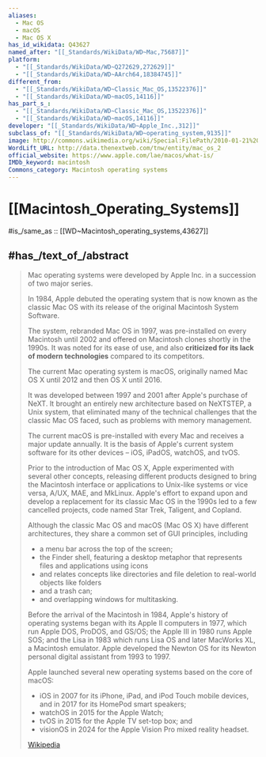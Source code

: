 ```yaml
---
aliases:
  - Mac OS
  - macOS
  - Mac OS X
has_id_wikidata: Q43627
named_after: "[[_Standards/WikiData/WD~Mac,75687]]"
platform:
  - "[[_Standards/WikiData/WD~Q272629,272629]]"
  - "[[_Standards/WikiData/WD~AArch64,18384745]]"
different_from:
  - "[[_Standards/WikiData/WD~Classic_Mac_OS,13522376]]"
  - "[[_Standards/WikiData/WD~macOS,14116]]"
has_part_s_:
  - "[[_Standards/WikiData/WD~Classic_Mac_OS,13522376]]"
  - "[[_Standards/WikiData/WD~macOS,14116]]"
developer: "[[_Standards/WikiData/WD~Apple_Inc.,312]]"
subclass_of: "[[_Standards/WikiData/WD~operating_system,9135]]"
image: http://commons.wikimedia.org/wiki/Special:FilePath/2010-01-21%20MacBook%20Pro%20flat%20panel%20showing%20Earth%20background.jpg
WordLift_URL: http://data.thenextweb.com/tnw/entity/mac_os_2
official_website: https://www.apple.com/lae/macos/what-is/
IMDb_keyword: macintosh
Commons_category: Macintosh operating systems
---
```


# [[Macintosh_Operating_Systems]] 

#is_/same_as :: [[WD~Macintosh_operating_systems,43627]] 

## #has_/text_of_/abstract 

> Mac operating systems were developed by Apple Inc. in a succession of two major series.
>
> In 1984, Apple debuted the operating system that is now known as the classic Mac OS 
> with its release of the original Macintosh System Software. 
> 
> The system, rebranded Mac OS in 1997, was pre-installed on every Macintosh until 2002 
> and offered on Macintosh clones shortly in the 1990s. 
> It was noted for its ease of use, 
> and also **criticized for its lack of modern technologies** compared to its competitors.
>
> The current Mac operating system is macOS, 
> originally named Mac OS X until 2012 and then OS X until 2016. 
> 
> It was developed between 1997 and 2001 after Apple's purchase of NeXT. 
> It brought an entirely new architecture based on NeXTSTEP, a Unix system, 
> that eliminated many of the technical challenges that the classic Mac OS faced, 
> such as problems with memory management. 
> 
> The current macOS is pre-installed with every Mac and receives a major update annually. 
> It is the basis of Apple's current system software for its other devices – 
> iOS, iPadOS, watchOS, and tvOS.
>
> Prior to the introduction of Mac OS X, Apple experimented with several other concepts, 
> releasing different products designed to bring the Macintosh interface or applications 
> to Unix-like systems or vice versa, A/UX, MAE, and MkLinux. 
> Apple's effort to expand upon and develop a replacement for its classic Mac OS 
> in the 1990s led to a few cancelled projects, code named Star Trek, Taligent, and Copland.
>
> Although the classic Mac OS and macOS (Mac OS X) have different architectures, 
> they share a common set of GUI principles, including 
> - a menu bar across the top of the screen; 
> - the Finder shell, featuring a desktop metaphor that represents files and applications 
>   using icons 
> - and relates concepts like directories and file deletion to real-world objects like folders 
> - and a trash can; 
> - and overlapping windows for multitasking.
>
> Before the arrival of the Macintosh in 1984, Apple's history of operating systems 
> began with its Apple II computers in 1977, which run Apple DOS, ProDOS, and GS/OS; 
> the Apple III in 1980 runs Apple SOS; 
> and the Lisa in 1983 which runs Lisa OS and later MacWorks XL, a Macintosh emulator. 
> Apple developed the Newton OS for its Newton personal digital assistant from 1993 to 1997.
>
> Apple launched several new operating systems based on the core of macOS: 
> - iOS in 2007 for its iPhone, iPad, and iPod Touch mobile devices, 
>   and in 2017 for its HomePod smart speakers; 
> - watchOS in 2015 for the Apple Watch; 
> - tvOS in 2015 for the Apple TV set-top box; and 
> - visionOS in 2024 for the Apple Vision Pro mixed reality headset.
>
> [Wikipedia](https://en.wikipedia.org/wiki/Mac%20operating%20systems)





